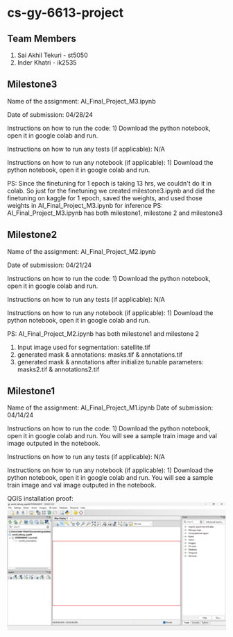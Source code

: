 # cs-gy-6613-project

## Team Members
1. Sai Akhil Tekuri - st5050
2. Inder Khatri - ik2535

## Milestone3
Name of the assignment: AI_Final_Project_M3.ipynb

Date of submission: 04/28/24

Instructions on how to run the code: 1) Download the python notebook, open it in google colab and run.

Instructions on how to run any tests (if applicable): N/A 

Instructions on how to run any notebook (if applicable): 1) Download the python notebook, open it in google colab and run. 

PS: Since the finetuning for 1 epoch is taking 13 hrs, we couldn't do it in colab. So just for the finetuning we created milestone3.ipynb and did the finetuning on kaggle for 1 epoch, saved the weights, and used those weights in AI_Final_Project_M3.ipynb for inference
PS: AI_Final_Project_M3.ipynb has both milestone1, milestone 2 and  milestone3

## Milestone2
Name of the assignment: AI_Final_Project_M2.ipynb

Date of submission: 04/21/24

Instructions on how to run the code: 1) Download the python notebook, open it in google colab and run.

Instructions on how to run any tests (if applicable): N/A 

Instructions on how to run any notebook (if applicable): 1) Download the python notebook, open it in google colab and run. 

PS: AI_Final_Project_M2.ipynb has both milestone1 and milestone 2

1. Input image used for segmentation: satellite.tif
2. generated mask & annotations: masks.tif & annotations.tif
3. generated mask & annotations after initialize tunable parameters: masks2.tif & annotations2.tif


## Milestone1
Name of the assignment: AI_Final_Project_M1.ipynb
Date of submission: 04/14/24

Instructions on how to run the code: 1) Download the python notebook, open it in google colab and run. You will see a sample train image and val image outputed in the notebook.

Instructions on how to run any tests (if applicable): N/A 

Instructions on how to run any notebook (if applicable): 1) Download the python notebook, open it in google colab and run. You will see a sample train image and val image outputed in the notebook.

QGIS installation proof:
<img src="https://github.com/TekuriSaiAkhil/cs-gy-6613-project/blob/main/QGIS.jpeg" width="1000px"/>
